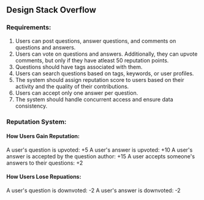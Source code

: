 ## **Design Stack Overflow**

### **Requirements:**
1. Users can post questions, answer questions, and comments on questions and answers.
2. Users can vote on questions and answers. Additionally, they can upvote comments, but only if they have atleast 50 reputation points.
3. Questions should have tags associated with them.
4. Users can search questions based on tags, keywords, or user profiles.
5. The system should assign reputation score to users based on their activity and the quality of their contributions.
6. Users can accept only one answer per question.
7. The system should handle concurrent access and ensure data consistency.

### **Reputation System:**

#### **How Users Gain Reputation:**
A user's question is upvoted: +5
A user's answer is upvoted: +10
A user's answer is accepted by the question author: +15
A user accepts someone's answers to their questions: +2

#### **How Users Lose Repuations:**
A user's question is downvoted: -2
A user's answer is downvoted: -2
